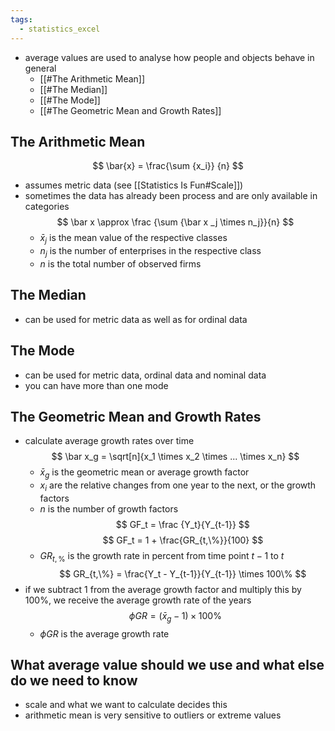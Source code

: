 ```yaml
---
tags:
  - statistics_excel
---
```

- average values are used to analyse how people and objects behave in general
	- [[#The Arithmetic Mean]]
	- [[#The Median]]
	- [[#The Mode]]
	- [[#The Geometric Mean and Growth Rates]]
## The Arithmetic Mean
$$
\bar{x} = \frac{\sum {x_i}} {n}
$$
- assumes metric data (see [[Statistics Is Fun#Scale]])
- sometimes the data has already been process and are only available in categories
	$$
	\bar x \approx \frac {\sum {\bar x _j \times n_j}}{n}
	$$
	- $\bar x_j$ is the mean value of the respective classes
	- $n_j$ is the number of enterprises in the respective class
	- $n$ is the total number of observed firms
## The Median
- can be used for metric data as well as for ordinal data
## The Mode
- can be used for metric data, ordinal data and nominal data
- you can have more than one mode
## The Geometric Mean and Growth Rates
- calculate average growth rates over time
$$
\bar x_g = \sqrt[n]{x_1 \times x_2 \times ... \times x_n}
$$
	- $\bar x_g$ is the geometric mean or average growth factor
	- $x_i$ are the relative changes from one year to the next, or the growth factors
	- $n$ is the number of growth factors
$$
GF_t = \frac {Y_t}{Y_{t-1}}
$$
$$
GF_t = 1 + \frac{GR_{t,\%}}{100}
$$
	- $GR_{t,\%}$ is the growth rate in percent from time point $t-1$ to $t$
	$$
	GR_{t,\%} = \frac{Y_t - Y_{t-1}}{Y_{t-1}} \times 100\%
	$$
- if we subtract 1 from the average growth factor and multiply this by 100%, we receive the average growth rate of the years
	$$
	\phi GR = (\bar x_g -1) \times 100 \%
	$$
	- $\phi GR$ is the average growth rate
## What average value should we use and what else do we need to know
- scale and what we want to calculate decides this
- arithmetic mean is very sensitive to outliers or extreme values